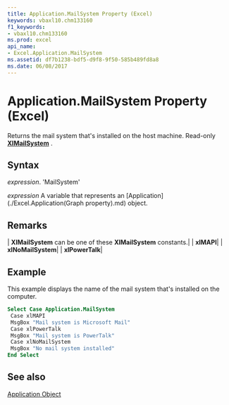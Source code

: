 ```yaml
---
title: Application.MailSystem Property (Excel)
keywords: vbaxl10.chm133160
f1_keywords:
- vbaxl10.chm133160
ms.prod: excel
api_name:
- Excel.Application.MailSystem
ms.assetid: df7b1238-bdf5-d9f8-9f50-585b489fd8a8
ms.date: 06/08/2017
---
```



# Application.MailSystem Property (Excel)

Returns the mail system that's installed on the host machine. Read-only  **[XlMailSystem](Excel.XlMailSystem.md)** .


## Syntax

 _expression_. 'MailSystem'

 _expression_ A variable that represents an [Application](./Excel.Application(Graph property).md) object.


## Remarks





| **XlMailSystem** can be one of these **XlMailSystem** constants.|
| **xlMAPI**|
| **xlNoMailSystem**|
| **xlPowerTalk**|

## Example

This example displays the name of the mail system that's installed on the computer.


```vb
Select Case Application.MailSystem 
 Case xlMAPI 
 MsgBox "Mail system is Microsoft Mail" 
 Case xlPowerTalk 
 MsgBox "Mail system is PowerTalk" 
 Case xlNoMailSystem 
 MsgBox "No mail system installed" 
End Select
```


## See also


[Application Object](Excel.Application(objec).md)


